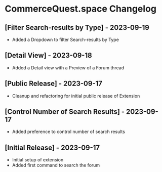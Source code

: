 # CommerceQuest.space Changelog

## [Filter Search-results by Type] - 2023-09-19
- Added a Dropdown to filter Search-results by Type  

## [Detail View] - 2023-09-18
- Added a Detail view with a Preview of a Forum thread

## [Public Release] - 2023-09-17
- Cleanup and refactoring for initial public release of Extension

## [Control Number of Search Results] - 2023-09-17
- Added preference to control number of search results

## [Initial Release] - 2023-09-17
- Initial setup of extension
- Added first command to search the forum
